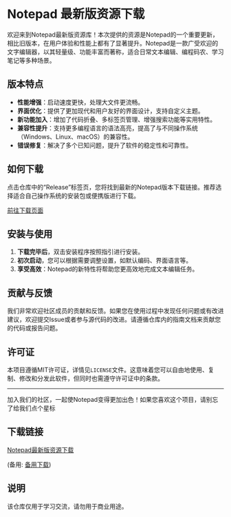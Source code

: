 # Notepad 最新版资源下载

欢迎来到Notepad最新版资源库！本次提供的资源是Notepad的一个重要更新，相比旧版本，在用户体验和性能上都有了显著提升。Notepad是一款广受欢迎的文字编辑器，以其轻量级、功能丰富而著称，适合日常文本编辑、编程码农、学习笔记等多种场景。

## 版本特点

- **性能增强**：启动速度更快，处理大文件更流畅。
- **界面优化**：提供了更加现代和用户友好的界面设计，支持自定义主题。
- **新功能加入**：增加了代码折叠、多标签页管理、增强搜索功能等实用特性。
- **兼容性提升**：支持更多编程语言的语法高亮，提高了与不同操作系统（Windows、Linux、macOS）的兼容性。
- **错误修复**：解决了多个已知问题，提升了软件的稳定性和可靠性。

## 如何下载

点击仓库中的“Release”标签页，您将找到最新的Notepad版本下载链接。推荐选择适合自己操作系统的安装包或便携版进行下载。

[前往下载页面](https://example.com/downloads/notepad-latest) <!-- 请替换为实际下载链接 -->

## 安装与使用

1. **下载完毕后**，双击安装程序按照指引进行安装。
2. **初次启动**，您可以根据需要调整设置，如默认编码、界面语言等。
3. **享受高效**：Notepad的新特性将帮助您更高效地完成文本编辑任务。

## 贡献与反馈

我们非常欢迎社区成员的贡献和反馈。如果您在使用过程中发现任何问题或有改进建议，欢迎提交Issue或者参与源代码的改进。请遵循仓库内的指南文档来贡献您的代码或报告问题。

## 许可证

本项目遵循MIT许可证，详情见`LICENSE`文件。这意味着您可以自由地使用、复制、修改和分发此软件，但同时也需遵守许可证中的条款。

---

加入我们的社区，一起使Notepad变得更加出色！如果您喜欢这个项目，请别忘了给我们点个星标

## 下载链接
[Notepad最新版资源下载](https://pan.quark.cn/s/d0aecadd5e66) 

(备用: [备用下载](https://pan.baidu.com/s/1Am3Rofly41tPa1AAWV6Y6w?pwd=1234))

## 说明

该仓库仅用于学习交流，请勿用于商业用途。
